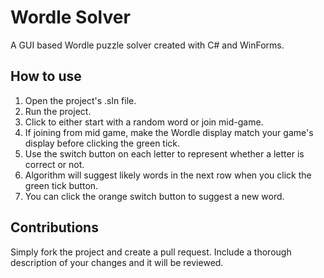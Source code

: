 # Wordle Solver
A GUI based Wordle puzzle solver created with C# and WinForms.

## How to use
1. Open the project's .sln file.
2. Run the project.
3. Click to either start with a random word or join mid-game.
4. If joining from mid game, make the Wordle display match your game's display before clicking the green tick.
5. Use the switch button on each letter to represent whether a letter is correct or not.
6. Algorithm will suggest likely words in the next row when you click the green tick button.
7. You can click the orange switch button to suggest a new word.

## Contributions
Simply fork the project and create a pull request. Include a thorough description of your changes and it will be reviewed.